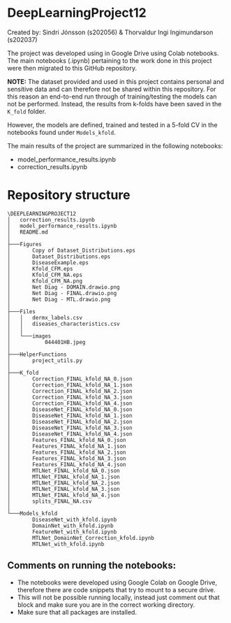 # DeepLearningProject12
Created by: Sindri Jónsson (s202056) & Thorvaldur Ingi Ingimundarson (s202037)

The project was developed using in Google Drive using Colab notebooks. The main notebooks (.ipynb) pertaining to the work done in this project were then migrated to this GitHub repository.

__NOTE:__ The dataset provided and used in this project contains personal and sensitive data and can therefore not be shared within this repository. For this reason an end-to-end run through of training/testing the models can not be performed. Instead, the results from k-folds have been saved in the `K_fold` folder.

However, the models are defined, trained and tested in a 5-fold CV in the notebooks found under `Models_kfold`.  

The main results of the project are summarized in the following notebooks:
* model_performance_results.ipynb
* correction_results.ipynb

# Repository structure

```
\DEEPLEARNINGPROJECT12
│   correction_results.ipynb
│   model_performance_results.ipynb
│   README.md
│
├───Figures
│       Copy of Dataset_Distributions.eps
│       Dataset_Distributions.eps
│       DiseaseExample.eps
│       Kfold_CFM.eps
│       Kfold_CFM_NA.eps
│       Kfold_CFM_NA.png
│       Net Diag - DOMAIN.drawio.png
│       Net Diag - FINAL.drawio.png
│       Net Diag - MTL.drawio.png
│
├───Files
│   │   dermx_labels.csv
│   │   diseases_characteristics.csv
│   │
│   └───images
│           044401HB.jpeg
│
├───HelperFunctions
│       project_utils.py
│
├───K_fold
│       Correction_FINAL_kfold_NA_0.json
│       Correction_FINAL_kfold_NA_1.json
│       Correction_FINAL_kfold_NA_2.json
│       Correction_FINAL_kfold_NA_3.json
│       Correction_FINAL_kfold_NA_4.json
│       DiseaseNet_FINAL_kfold_NA_0.json
│       DiseaseNet_FINAL_kfold_NA_1.json
│       DiseaseNet_FINAL_kfold_NA_2.json
│       DiseaseNet_FINAL_kfold_NA_3.json
│       DiseaseNet_FINAL_kfold_NA_4.json
│       Features_FINAL_kfold_NA_0.json
│       Features_FINAL_kfold_NA_1.json
│       Features_FINAL_kfold_NA_2.json
│       Features_FINAL_kfold_NA_3.json
│       Features_FINAL_kfold_NA_4.json
│       MTLNet_FINAL_kfold_NA_0.json
│       MTLNet_FINAL_kfold_NA_1.json
│       MTLNet_FINAL_kfold_NA_2.json
│       MTLNet_FINAL_kfold_NA_3.json
│       MTLNet_FINAL_kfold_NA_4.json
│       splits_FINAL_NA.csv
│
└───Models_kfold
        DiseaseNet_with_kfold.ipynb
        DomainNet_with_kfold.ipynb
        FeatureNet_with_kfold.ipynb
        MTLNet_DomainNet_Correction_kfold.ipynb
        MTLNet_with_kfold.ipynb
```

## Comments on running the notebooks:
* The notebooks were developed using Google Colab on Google Drive, therefore there are code snippets that try to mount to a secure drive.
* This will not be possible running locally, instead just comment out that block and make sure you are in the correct working directory.
* Make sure that all packages are installed.

